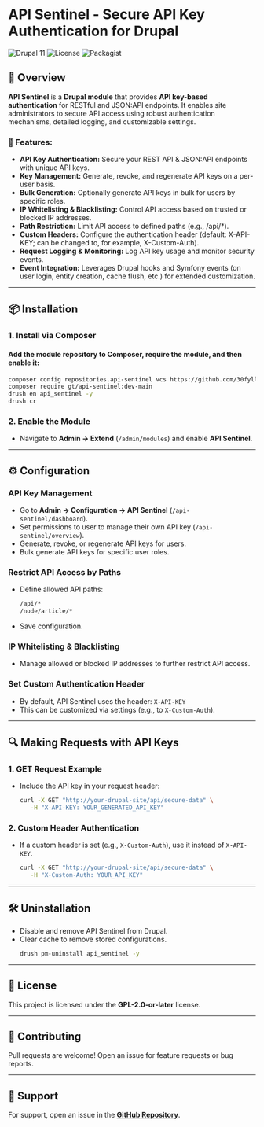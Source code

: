 # API Sentinel - Secure API Key Authentication for Drupal

![Drupal 11](https://img.shields.io/badge/Drupal-11-blue.svg)
![License](https://img.shields.io/badge/license-GPL--2.0--or--later-brightgreen.svg)
![Packagist](https://img.shields.io/badge/Composer-Compatible-yellow.svg)

## 🚀 Overview

**API Sentinel** is a **Drupal module** that provides **API key-based authentication** for RESTful and JSON:API endpoints.
It enables site administrators to secure API access using robust authentication mechanisms, detailed logging, and customizable settings.

### 🔑 Features:

- **API Key Authentication:** Secure your REST API & JSON:API endpoints with unique API keys.
- **Key Management:** Generate, revoke, and regenerate API keys on a per-user basis.
- **Bulk Generation:** Optionally generate API keys in bulk for users by specific roles.
- **IP Whitelisting & Blacklisting:** Control API access based on trusted or blocked IP addresses.
- **Path Restriction:** Limit API access to defined paths (e.g., /api/*).
- **Custom Headers:** Configure the authentication header (default: X-API-KEY; can be changed to, for example, X-Custom-Auth).
- **Request Logging & Monitoring:** Log API key usage and monitor security events.
- **Event Integration:** Leverages Drupal hooks and Symfony events (on user login, entity creation, cache flush, etc.) for extended customization.

---

## 📦 Installation

### **1. Install via Composer**

#### Add the module repository to Composer, require the module, and then enable it:

```sh
composer config repositories.api-sentinel vcs https://github.com/30fyllos/API-Sentinel.git
composer require gt/api-sentinel:dev-main
drush en api_sentinel -y
drush cr
```

### **2. Enable the Module**
- Navigate to **Admin → Extend** (`/admin/modules`) and enable **API Sentinel**.

---

## ⚙️ Configuration

### **API Key Management**
- Go to **Admin → Configuration → API Sentinel** (`/api-sentinel/dashboard`).
- Set permissions to user to manage their own API key (`/api-sentinel/overview`).
- Generate, revoke, or regenerate API keys for users.
- Bulk generate API keys for specific user roles.

### **Restrict API Access by Paths**
- Define allowed API paths:
  ```sh
  /api/*
  /node/article/*
  ```
- Save configuration.

### **IP Whitelisting & Blacklisting**
- Manage allowed or blocked IP addresses to further restrict API access.

### **Set Custom Authentication Header**
- By default, API Sentinel uses the header: `X-API-KEY`
- This can be customized via settings (e.g., to `X-Custom-Auth`).

---

## 🔍 Making Requests with API Keys

### **1. GET Request Example**
- Include the API key in your request header:
  ```sh
  curl -X GET "http://your-drupal-site/api/secure-data" \
     -H "X-API-KEY: YOUR_GENERATED_API_KEY"
  ```

### **2. Custom Header Authentication**
- If a custom header is set (e.g., `X-Custom-Auth`), use it instead of `X-API-KEY`.
  ```sh
  curl -X GET "http://your-drupal-site/api/secure-data" \
     -H "X-Custom-Auth: YOUR_API_KEY"
  ```

---

## 🛠️ Uninstallation

- Disable and remove API Sentinel from Drupal.
- Clear cache to remove stored configurations.
  ```sh
  drush pm-uninstall api_sentinel -y
  ```

---

## 📜 License

This project is licensed under the **GPL-2.0-or-later** license.

---

## 🤝 Contributing

Pull requests are welcome! Open an issue for feature requests or bug reports.

---

## 📧 Support

For support, open an issue in the **[GitHub Repository](https://github.com/30fyllos/API-Sentinel/issues)**.
